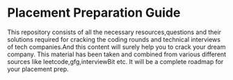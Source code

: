 # Placement Preparation Guide

This repository consists of all the necessary resources,questions and their solutions required for cracking the coding rounds and technical interviews of tech companies.And this content will surely help you to crack your dream company. This material has been taken and combined from various different sources like leetcode,gfg,interviewBit etc. It will be a complete roadmap for your placement prep.
